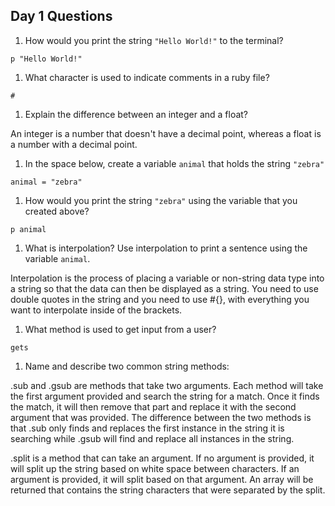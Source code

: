 ## Day 1 Questions

1. How would you print the string `"Hello World!"` to the terminal?

`p "Hello World!"`

1. What character is used to indicate comments in a ruby file?

`#`

1. Explain the difference between an integer and a float?

An integer is a number that doesn't have a decimal point, whereas a float is a
number with a decimal point.  

1. In the space below, create a variable `animal` that holds the string `"zebra"`

`animal = "zebra"`

1. How would you print the string `"zebra"` using the variable that you created above?

`p animal`

1. What is interpolation? Use interpolation to print a sentence using the variable `animal`.

Interpolation is the process of placing a variable or non-string data type into
a string so that the data can then be displayed as a string.  You need to use
double quotes in the string and you need to use #{}, with everything you want to
interpolate inside of the brackets.  

1. What method is used to get input from a user?

`gets`

1. Name and describe two common string methods:

.sub and .gsub are methods that take two arguments.  Each method will take the
first argument provided and search the string for a match.  Once it finds the
match, it will then remove that part and replace it with the second argument
that was provided.  The difference between the two methods is that .sub only
finds and replaces the first instance in the string it is searching while .gsub
will find and replace all instances in the string.  

.split is a method that can take an argument.  If no argument is provided, it
will split up the string based on white space between characters.  If an
argument is provided, it will split based on that argument.  An array will be
returned that contains the string characters that were separated by the split.   
